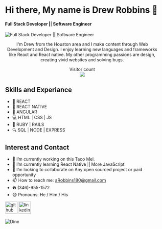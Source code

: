 

# Hi there, My name is Drew Robbins 👋
#### Full Stack Developer || Software Engineer 
![Full Stack Developer || Software Engineer ](https://thumbs.dreamstime.com/b/front-end-development-vector-concept-laptop-javascript-html-code-window-header-footer-banner-template-modern-172373798.jpg)


<p align='center'>
I'm Drew from the Houston area and I make content through Web Development and Design. I enjoy learning new languages and frameworks like React and React native. My other programming passions are design, creating vivid websites and solving bugs.
</p>

<div align="center"> 
  Visitor count
  <br>
  <img src="https://profile-counter.glitch.me/Robbins180/count.svg" />
</div>


## Skills and Experiance

- 🤩  REACT
- 📲  REACT NATIVE
- 📐  ANGULAR
- 💻  HTML | CSS | JS
- 💎  RUBY | RAILS
- 🔍  SQL | NODE | EXPRESS

## Interest and Contact

- 🔭 I’m currently working on this Taco Mel. 
- 🌱 I’m currently learning React Native || More JavaScript 
- 👯 I’m looking to collaborate on Any open sourced project or paid opportunity 
- 📫 How to reach me: aRobbins180@gmail.com 
- ☎️ (346)-955-1572
- 😄 Pronouns: He / Him / His 


[<img src='https://cdn.jsdelivr.net/npm/simple-icons@3.0.1/icons/github.svg' alt='github' height='40'>](https://github.com/Robbins180)  [<img src='https://cdn.jsdelivr.net/npm/simple-icons@3.0.1/icons/linkedin.svg' alt='linkedin' height='40'>](https://www.linkedin.com/in/https://www.linkedin.com/in/drew-robbins//)  


![Dino](https://storage.googleapis.com/gweb-uniblog-publish-prod/original_images/Dino_non-birthday_version.gif)


<div align='center>

## Stats and Trophys

[![trophy](https://github-profile-trophy.vercel.app/?username=Robbins180)](https://github.com/ryo-ma/github-profile-trophy)


[![Top Langs](https://github-readme-stats.vercel.app/api/top-langs/?username=Robbins180)](https://github.com/anuraghazra/github-readme-stats)

 

![GitHub metrics](https://metrics.lecoq.io/Robbins180)  


[![Anurag's GitHub stats](https://github-readme-stats.vercel.app/api?username=Robbins180)](https://github.com/anuraghazra/github-readme-stats)


</div>



